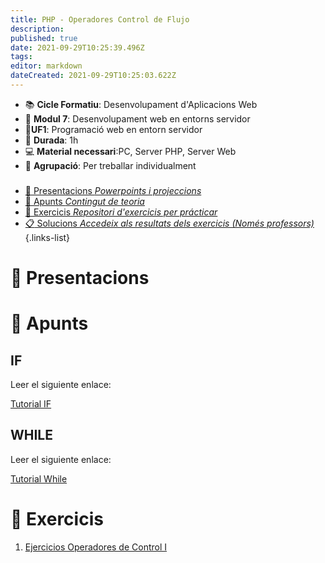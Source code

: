 ```yaml
---
title: PHP - Operadores Control de Flujo
description: 
published: true
date: 2021-09-29T10:25:39.496Z
tags: 
editor: markdown
dateCreated: 2021-09-29T10:25:03.622Z
---
```


- :books: **Cicle Formatiu**: Desenvolupament d'Aplicacions Web
- :notebook_with_decorative_cover: **Modul 7**:  Desenvolupament web en entorns servidor
- :scroll:**UF1**: Programació web en entorn servidor
- :calendar: **Durada**: 1h
- :computer: **Material necessari**:PC, Server PHP, Server Web
- :busts_in_silhouette: **Agrupació**: Per treballar individualment

###

- [:cinema: Presentacions *Powerpoints i projeccions*](#presentacions) 
- [:orange_book: Apunts *Contingut de teoria*](#apunts)
- [:pencil: Exercicis *Repositori d'exercicis per prácticar*](#exercicis)
- [:clipboard: Solucions *Accedeix als resultats dels exercicis (Només professors)*](sol)
{.links-list}

# :cinema: Presentacions

# :orange_book: Apunts

## IF
Leer el siguiente enlace: 

[Tutorial IF](https://www.ionos.es/digitalguide/paginas-web/creacion-de-paginas-web/tutorial-de-php-fundamentos-basicos-para-principiantes/)

##  WHILE

Leer el siguiente enlace: 

[Tutorial While](https://www.ionos.es/digitalguide/paginas-web/creacion-de-paginas-web/tutorial-de-php-fundamentos-basicos-para-principiantes/)



# :pencil: Exercicis

  
1. [Ejercicios Operadores de Control I](php-operadores-control-1)

